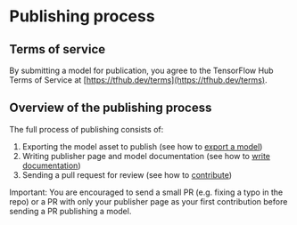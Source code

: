 
# Publishing process

## Terms of service

By submitting a model for publication, you agree to the TensorFlow Hub Terms of
Service at [https://tfhub.dev/terms](https://tfhub.dev/terms).

## Overview of the publishing process

The full process of publishing consists of:

1.  Exporting the model asset to publish (see how to
    [export a model](exporting_tf2_saved_model.md))
1.  Writing publisher page and model documentation (see how to
    [write documentation](writing_documentation.md))
1.  Sending a pull request for review (see how to
    [contribute](contribute_a_model.md))

Important: You are encouraged to send a small PR (e.g. fixing a typo in the
repo) or a PR with only your publisher page as your first contribution before
sending a PR publishing a model.
